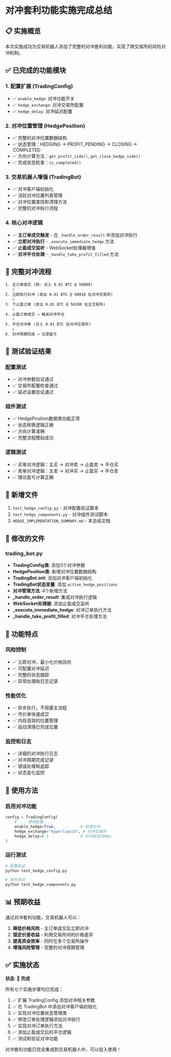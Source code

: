 # 对冲套利功能实施完成总结

## 📋 实施概览

本次实施成功为交易机器人添加了完整的对冲套利功能，实现了跨交易所的风险对冲机制。

## ✅ 已完成的功能模块

### 1. 配置扩展 (TradingConfig)
- ✅ `enable_hedge`: 对冲功能开关
- ✅ `hedge_exchange`: 对冲交易所配置
- ✅ `hedge_delay`: 对冲延迟配置

### 2. 对冲位置管理 (HedgePosition)
- ✅ 完整的对冲位置数据结构
- ✅ 状态管理：HEDGING → PROFIT_PENDING → CLOSING → COMPLETED
- ✅ 方向计算方法：`get_profit_side()`, `get_close_hedge_side()`
- ✅ 完成状态检查：`is_completed()`

### 3. 交易机器人增强 (TradingBot)
- ✅ 对冲客户端初始化
- ✅ 活跃对冲位置列表管理
- ✅ 对冲位置查找和清理方法
- ✅ 完整的对冲执行流程

### 4. 核心对冲逻辑
- ✅ **主订单成交触发** - 在 `_handle_order_result` 中添加对冲执行
- ✅ **立即对冲执行** - `_execute_immediate_hedge` 方法
- ✅ **止盈成交监听** - WebSocket处理器增强
- ✅ **对冲平仓处理** - `_handle_take_profit_filled` 方法

## 🔄 完整对冲流程

```
1. 主订单成交 (例: 买入 0.01 BTC @ 50000)
   ↓
2. 立即执行对冲 (卖出 0.01 BTC @ 50010 在对冲交易所)
   ↓
3. 下止盈订单 (卖出 0.01 BTC @ 50100 在主交易所)
   ↓
4. 止盈订单成交 → 触发对冲平仓
   ↓
5. 平仓对冲单 (买入 0.01 BTC 在对冲交易所)
   ↓
6. 对冲周期完成 → 记录盈亏
```

## 🧪 测试验证结果

### 配置测试
- ✅ 对冲参数验证通过
- ✅ 交易所配置检查通过
- ✅ 延迟设置验证通过

### 组件测试
- ✅ HedgePosition数据类功能正常
- ✅ 状态转换逻辑正确
- ✅ 方向计算准确
- ✅ 完整流程模拟成功

### 逻辑测试
- ✅ 买单对冲逻辑：主买 → 对冲卖 → 止盈卖 → 平仓买
- ✅ 卖单对冲逻辑：主卖 → 对冲买 → 止盈买 → 平仓卖
- ✅ 理论盈亏计算正确

## 📁 新增文件

1. `test_hedge_config.py` - 对冲配置验证脚本
2. `test_hedge_components.py` - 对冲组件测试脚本
3. `HEDGE_IMPLEMENTATION_SUMMARY.md` - 本总结文档

## 🔧 修改的文件

### trading_bot.py
- **TradingConfig类**: 添加3个对冲参数
- **HedgePosition类**: 新增对冲位置数据结构
- **TradingBot.__init__**: 添加对冲客户端初始化
- **TradingBot状态变量**: 添加 `active_hedge_positions`
- **对冲管理方法**: 4个新增方法
- **_handle_order_result**: 集成对冲执行逻辑
- **WebSocket处理器**: 添加止盈成交监听
- **_execute_immediate_hedge**: 对冲订单执行方法
- **_handle_take_profit_filled**: 对冲平仓处理方法

## 🎯 功能特点

### 风险控制
- ✅ 立即对冲，最小化价格风险
- ✅ 可配置对冲延迟
- ✅ 完整的状态跟踪
- ✅ 异常处理和日志记录

### 性能优化
- ✅ 异步执行，不阻塞主流程
- ✅ 市价单快速成交
- ✅ 内存高效的位置管理
- ✅ 自动清理已完成位置

### 监控和日志
- ✅ 详细的对冲执行日志
- ✅ 对冲周期完成记录
- ✅ 错误处理和追踪
- ✅ 状态变化监控

## 🚀 使用方法

### 启用对冲功能
```python
config = TradingConfig(
    # ... 其他配置 ...
    enable_hedge=True,           # 启用对冲
    hedge_exchange="hyperliquid", # 对冲交易所
    hedge_delay=0.1              # 对冲延迟100ms
)
```

### 运行测试
```bash
# 配置验证
python test_hedge_config.py

# 组件测试
python test_hedge_components.py
```

## 📊 预期收益

通过对冲套利功能，交易机器人可以：
1. **降低价格风险** - 主订单成交后立即对冲
2. **锁定价差收益** - 利用交易所间的价格差异
3. **提高资金效率** - 同时在多个交易所操作
4. **增强风险管理** - 完整的对冲周期管理

## ✅ 实施状态

**状态**: 🎉 **完成**

所有七个实施步骤均已完成：
1. ✅ 扩展 TradingConfig 添加对冲相关参数
2. ✅ 在 TradingBot 中添加对冲客户端初始化
3. ✅ 实现对冲位置状态管理类
4. ✅ 修改订单处理逻辑添加对冲执行
5. ✅ 实现对冲订单执行方法
6. ✅ 添加止盈成交后的平仓逻辑
7. ✅ 测试和验证对冲功能

对冲套利功能已完全集成到交易机器人中，可以投入使用！